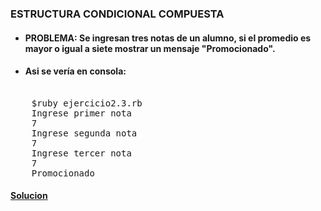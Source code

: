 ### ESTRUCTURA CONDICIONAL COMPUESTA

* #### PROBLEMA: Se ingresan tres notas de un alumno, si el promedio es mayor o igual a siete mostrar un mensaje "Promocionado".


* #### Asi se vería en consola:

<pre> 
    $ruby ejercicio2.3.rb
    Ingrese primer nota
    7
    Ingrese segunda nota
    7
    Ingrese tercer nota
    7
    Promocionado
</pre>

#### [Solucion][4]
[4]:/Ejercicio2/Ejercicio2.3/ejercicio2.3.rb
